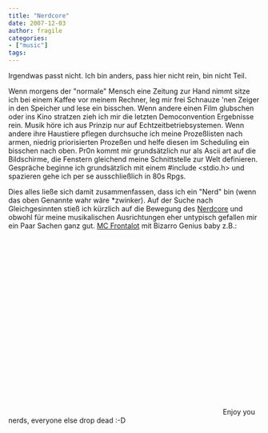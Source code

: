 ```yaml
---
title: "Nerdcore"
date: 2007-12-03
author: fragile
categories:
- ["music"]
tags:
---
```

Irgendwas passt nicht. Ich bin anders, pass hier nicht rein, bin nicht Teil.<!--more-->

Wenn morgens der "normale" Mensch eine Zeitung zur Hand nimmt sitze ich bei einem Kaffee vor meinem Rechner, leg mir frei Schnauze 'nen Zeiger in den Speicher und lese ein bisschen. Wenn andere einen Film glubschen oder ins Kino stratzen zieh ich mir die letzten Democonvention Ergebnisse rein. Musik höre ich aus Prinzip nur auf Echtzeitbetriebsystemen. Wenn andere ihre Haustiere pflegen durchsuche ich meine Prozeßlisten nach armen, niedrig priorisierten Prozeßen und helfe diesen im Scheduling ein bisschen nach oben. Pr0n kommt mir grundsätzlich nur als Ascii art auf die Bildschirme, die Fenstern gleichend meine Schnittstelle zur Welt definieren. Gespräche beginne ich grundsätzlich mit einem #include &lt;stdio.h&gt; und spazieren gehe ich per se ausschließlich in 80s Rpgs.

Dies alles ließe sich damit zusammenfassen, dass ich ein "Nerd" bin (wenn das oben Genannte wahr wäre *zwinker).  Auf der Suche nach Gleichgesinnten stieß ich kürzlich auf die Bewegung des <a href="http://de.wikipedia.org/wiki/Nerdcore_Hiphop" target="_blank">Nerdcore</a> und obwohl für meine musikalischen Ausrichtungen eher untypisch gefallen mir ein Paar Sachen ganz gut. <a href="http://frontalot.com/index.php/" target="_blank">MC Frontalot</a> mit Bizarro Genius baby z.B.:

<object width="425" height="355"><param name="movie" value="http://www.youtube.com/v/Wmx6Q0YLH8A&rel=1"></param><param name="wmode" value="transparent"></param><embed src="http://www.youtube.com/v/Wmx6Q0YLH8A&rel=1" type="application/x-shockwave-flash" wmode="transparent" width="425" height="355"></embed></object>
Enjoy you nerds, everyone else drop dead :-D